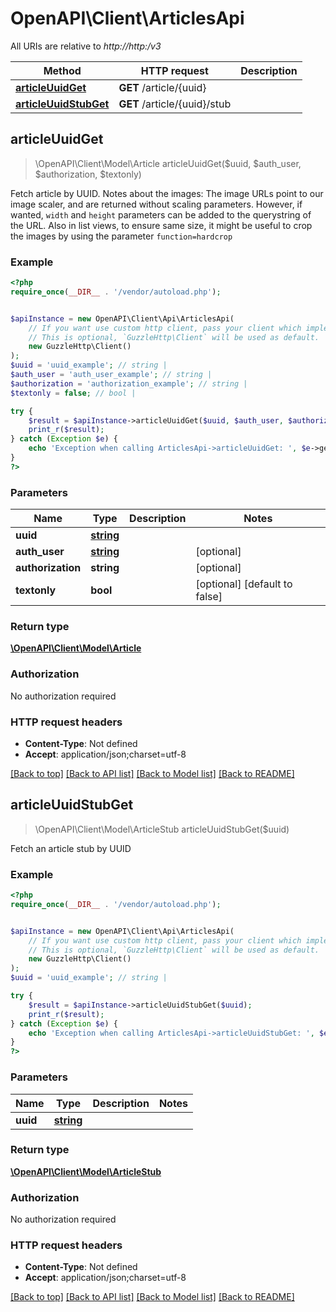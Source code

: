 # OpenAPI\Client\ArticlesApi

All URIs are relative to *http://http:/v3*

Method | HTTP request | Description
------------- | ------------- | -------------
[**articleUuidGet**](ArticlesApi.md#articleUuidGet) | **GET** /article/{uuid} | 
[**articleUuidStubGet**](ArticlesApi.md#articleUuidStubGet) | **GET** /article/{uuid}/stub | 



## articleUuidGet

> \OpenAPI\Client\Model\Article articleUuidGet($uuid, $auth_user, $authorization, $textonly)



Fetch article by UUID.   Notes about the images:   The image URLs point to our image scaler, and are returned without scaling parameters.  However, if wanted, `width` and `height` parameters can be added to the querystring of the URL.  Also in list views, to ensure same size, it might be useful to crop the images by using the parameter `function=hardcrop`

### Example

```php
<?php
require_once(__DIR__ . '/vendor/autoload.php');


$apiInstance = new OpenAPI\Client\Api\ArticlesApi(
    // If you want use custom http client, pass your client which implements `GuzzleHttp\ClientInterface`.
    // This is optional, `GuzzleHttp\Client` will be used as default.
    new GuzzleHttp\Client()
);
$uuid = 'uuid_example'; // string | 
$auth_user = 'auth_user_example'; // string | 
$authorization = 'authorization_example'; // string | 
$textonly = false; // bool | 

try {
    $result = $apiInstance->articleUuidGet($uuid, $auth_user, $authorization, $textonly);
    print_r($result);
} catch (Exception $e) {
    echo 'Exception when calling ArticlesApi->articleUuidGet: ', $e->getMessage(), PHP_EOL;
}
?>
```

### Parameters


Name | Type | Description  | Notes
------------- | ------------- | ------------- | -------------
 **uuid** | [**string**](../Model/.md)|  |
 **auth_user** | [**string**](../Model/.md)|  | [optional]
 **authorization** | **string**|  | [optional]
 **textonly** | **bool**|  | [optional] [default to false]

### Return type

[**\OpenAPI\Client\Model\Article**](../Model/Article.md)

### Authorization

No authorization required

### HTTP request headers

- **Content-Type**: Not defined
- **Accept**: application/json;charset=utf-8

[[Back to top]](#) [[Back to API list]](../../README.md#documentation-for-api-endpoints)
[[Back to Model list]](../../README.md#documentation-for-models)
[[Back to README]](../../README.md)


## articleUuidStubGet

> \OpenAPI\Client\Model\ArticleStub articleUuidStubGet($uuid)



Fetch an article stub by UUID

### Example

```php
<?php
require_once(__DIR__ . '/vendor/autoload.php');


$apiInstance = new OpenAPI\Client\Api\ArticlesApi(
    // If you want use custom http client, pass your client which implements `GuzzleHttp\ClientInterface`.
    // This is optional, `GuzzleHttp\Client` will be used as default.
    new GuzzleHttp\Client()
);
$uuid = 'uuid_example'; // string | 

try {
    $result = $apiInstance->articleUuidStubGet($uuid);
    print_r($result);
} catch (Exception $e) {
    echo 'Exception when calling ArticlesApi->articleUuidStubGet: ', $e->getMessage(), PHP_EOL;
}
?>
```

### Parameters


Name | Type | Description  | Notes
------------- | ------------- | ------------- | -------------
 **uuid** | [**string**](../Model/.md)|  |

### Return type

[**\OpenAPI\Client\Model\ArticleStub**](../Model/ArticleStub.md)

### Authorization

No authorization required

### HTTP request headers

- **Content-Type**: Not defined
- **Accept**: application/json;charset=utf-8

[[Back to top]](#) [[Back to API list]](../../README.md#documentation-for-api-endpoints)
[[Back to Model list]](../../README.md#documentation-for-models)
[[Back to README]](../../README.md)

